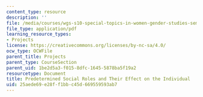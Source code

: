 ```yaml
---
content_type: resource
description: ''
file: /media/courses/wgs-s10-special-topics-in-women-gender-studies-seminar-latina-womens-voices-spring-2010/25aede69e28ff1bbc45d669559593ab7_MITWGS_S10S10_Fnl_social.pdf
file_type: application/pdf
learning_resource_types:
- Projects
license: https://creativecommons.org/licenses/by-nc-sa/4.0/
ocw_type: OCWFile
parent_title: Projects
parent_type: CourseSection
parent_uid: 1be2d5a3-f015-8dfc-1645-5878ba5f19a2
resourcetype: Document
title: Predetermined Social Roles and Their Effect on the Individual
uid: 25aede69-e28f-f1bb-c45d-669559593ab7
---
```


